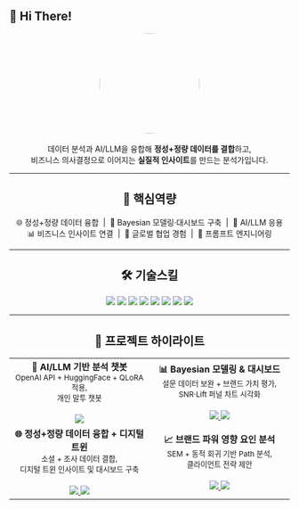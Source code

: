 ## 👋 Hi There!

<p align="center">
  <img src="images/avatar.jpg" width="180" style="border-radius:50%"><br/><br/>
  데이터 분석과 AI/LLM을 융합해 <b>정성+정량 데이터를 결합</b>하고,<br/>
  비즈니스 의사결정으로 이어지는 <b>실질적 인사이트</b>를 만드는 분석가입니다.
</p>

---

<h2 align="center">🔑 핵심역량</h2>

<p align="center">
🌐 정성+정량 데이터 융합 &nbsp;|&nbsp; 🧠 Bayesian 모델링·대시보드 구축 &nbsp;|&nbsp; 🤖 AI/LLM 응용  
<br/>
📊 비즈니스 인사이트 연결 &nbsp;|&nbsp; 🤝 글로벌 협업 경험 &nbsp;|&nbsp; 📝 프롬프트 엔지니어링
</p>

---

<h2 align="center">🛠 기술스킬</h2>

<p align="center">
  <img src="https://img.shields.io/badge/Python-3776AB?style=for-the-badge&logo=python&logoColor=white"/>
  <img src="https://img.shields.io/badge/R-276DC3?style=for-the-badge&logo=r&logoColor=white"/>
  <img src="https://img.shields.io/badge/SQL-336791?style=for-the-badge&logo=postgresql&logoColor=white"/>
  <img src="https://img.shields.io/badge/Tableau-E97627?style=for-the-badge&logo=tableau&logoColor=white"/>
  <img src="https://img.shields.io/badge/PowerBI-F2C811?style=for-the-badge&logo=powerbi&logoColor=black"/>
  <img src="https://img.shields.io/badge/PyTorch-EE4C2C?style=for-the-badge&logo=pytorch&logoColor=white"/>
  <img src="https://img.shields.io/badge/TensorFlow-FF6F00?style=for-the-badge&logo=tensorflow&logoColor=white"/>
  <img src="https://img.shields.io/badge/HuggingFace-FFCC4D?style=for-the-badge&logo=huggingface&logoColor=black"/>
</p>

---

<h2 align="center">📌 프로젝트 하이라이트</h2>

<table align="center" width="100%">
  <tr>
    <td align="center" width="50%">
      <b>🤖 AI/LLM 기반 분석 챗봇</b><br/>
      <sub>OpenAI API + HuggingFace + QLoRA 적용,<br/>개인 말투 챗봇</sub><br/><br/>
      <a href="https://github.com/your-repo-ai-llm">
        <img src="https://img.shields.io/badge/Repo-181717?style=for-the-badge&logo=github&logoColor=white"/>
      </a>
    </td>
    <td align="center" width="50%">
      <b>📊 Bayesian 모델링 & 대시보드</b><br/>
      <sub>설문 데이터 보완 + 브랜드 가치 평가,<br/>SNR·Lift 퍼널 차트 시각화</sub><br/><br/>
      <a href="https://github.com/your-repo-bayesian">
        <img src="https://img.shields.io/badge/Repo-181717?style=for-the-badge&logo=github&logoColor=white"/>
      </a>
      <a href="https://your-dashboard-link-bayesian">
        <img src="https://img.shields.io/badge/Dashboard-2DD4BF?style=for-the-badge&logo=tableau&logoColor=white"/>
      </a>
    </td>
  </tr>

  <tr>
    <td align="center" width="50%">
      <b>🌐 정성+정량 데이터 융합 + 디지털 트윈</b><br/>
      <sub>소셜 + 조사 데이터 결합,<br/>디지털 트윈 인사이트 및 대시보드 구축</sub><br/><br/>
      <a href="https://github.com/your-repo-digital-twin">
        <img src="https://img.shields.io/badge/Repo-181717?style=for-the-badge&logo=github&logoColor=white"/>
      </a>
      <a href="https://your-dashboard-link-digital-twin">
        <img src="https://img.shields.io/badge/Dashboard-2DD4BF?style=for-the-badge&logo=tableau&logoColor=white"/>
      </a>
    </td>
    <td align="center" width="50%">
      <b>📈 브랜드 파워 영향 요인 분석</b><br/>
      <sub>SEM + 동적 회귀 기반 Path 분석,<br/>클라이언트 전략 제안</sub><br/><br/>
      <a href="https://github.com/your-repo-brand-power">
        <img src="https://img.shields.io/badge/Repo-181717?style=for-the-badge&logo=github&logoColor=white"/>
      </a>
      <a href="https://your-slides-link-brand-power">
        <img src="https://img.shields.io/badge/Slides-6B7280?style=for-the-badge&logo=microsoftpowerpoint&logoColor=white"/>
      </a>
    </td>
  </tr>
</table>
